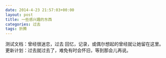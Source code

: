 ```yaml
---
date: 2014-4-23 21:57:03+00:00
layout: post
title: 一些感兴趣的东西
categories: 过去
tags: 折腾
---
```

测试文档：曾经很迷恋，过去
回忆，记录，或偶尔想起的曾经就让她留在这里。
更新计划：过去就过去了，难免有时会怀旧，等到那会儿再说。
